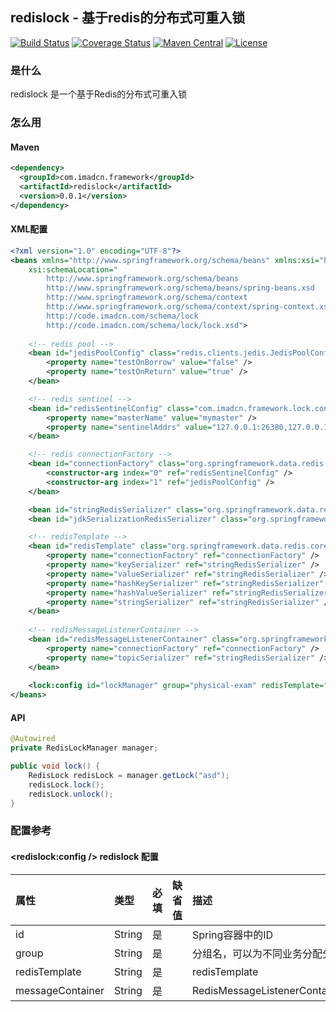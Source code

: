 ## redislock - 基于redis的分布式可重入锁

[![Build Status](https://travis-ci.org/imadcn/redislock.svg?branch=master)](https://travis-ci.org/imadcn/redislock)
[![Coverage Status](https://coveralls.io/repos/github/imadcn/redislock/badge.svg?branch=master)](https://coveralls.io/github/imadcn/redislock?branch=master)
[![Maven Central](https://maven-badges.herokuapp.com/maven-central/com.imadcn.framework/redislock/badge.svg)](https://maven-badges.herokuapp.com/maven-central/com.imadcn.framework/redislock)
[![License](https://img.shields.io/badge/license-Apache%202-4EB1BA.svg)](https://www.apache.org/licenses/LICENSE-2.0.html)

### 是什么
redislock 是一个基于Redis的分布式可重入锁

### 怎么用
#### Maven

```xml
<dependency>
  <groupId>com.imadcn.framework</groupId>
  <artifactId>redislock</artifactId>
  <version>0.0.1</version>
</dependency>
```

#### XML配置 

```xml
<?xml version="1.0" encoding="UTF-8"?>
<beans xmlns="http://www.springframework.org/schema/beans" xmlns:xsi="http://www.w3.org/2001/XMLSchema-instance" xmlns:context="http://www.springframework.org/schema/context" xmlns:p="http://www.springframework.org/schema/p" xmlns:lock="http://code.imadcn.com/schema/lock"
	xsi:schemaLocation="
		http://www.springframework.org/schema/beans 
		http://www.springframework.org/schema/beans/spring-beans.xsd
		http://www.springframework.org/schema/context 
		http://www.springframework.org/schema/context/spring-context.xsd
		http://code.imadcn.com/schema/lock
		http://code.imadcn.com/schema/lock/lock.xsd">
		
	<!-- redis pool -->
	<bean id="jedisPoolConfig" class="redis.clients.jedis.JedisPoolConfig">
		<property name="testOnBorrow" value="false" />
		<property name="testOnReturn" value="true" />
	</bean>

	<!-- redis sentinel -->
	<bean id="redisSentinelConfig" class="com.imadcn.framework.lock.config.RedisSentinelConfig">
		<property name="masterName" value="mymaster" />
		<property name="sentinelAddrs" value="127.0.0.1:26380,127.0.0.1:26381,127.0.0.1:26382" />
	</bean>

	<!-- redis connectionFactory -->
	<bean id="connectionFactory" class="org.springframework.data.redis.connection.jedis.JedisConnectionFactory" destroy-method="destroy">
		<constructor-arg index="0" ref="redisSentinelConfig" />
		<constructor-arg index="1" ref="jedisPoolConfig" />
	</bean>

	<bean id="stringRedisSerializer" class="org.springframework.data.redis.serializer.StringRedisSerializer" />
	<bean id="jdkSerializationRedisSerializer" class="org.springframework.data.redis.serializer.JdkSerializationRedisSerializer" />

	<!-- redisTemplate -->
	<bean id="redisTemplate" class="org.springframework.data.redis.core.RedisTemplate">
		<property name="connectionFactory" ref="connectionFactory" />
		<property name="keySerializer" ref="stringRedisSerializer" />
		<property name="valueSerializer" ref="stringRedisSerializer" />
		<property name="hashKeySerializer" ref="stringRedisSerializer" />
		<property name="hashValueSerializer" ref="stringRedisSerializer" />
		<property name="stringSerializer" ref="stringRedisSerializer" />
	</bean>
	
	<!-- redisMessageListenerContainer -->
	<bean id="redisMessageListenerContainer" class="org.springframework.data.redis.listener.RedisMessageListenerContainer">
		<property name="connectionFactory" ref="connectionFactory" />
		<property name="topicSerializer" ref="stringRedisSerializer" />
	</bean>
	
	<lock:config id="lockManager" group="physical-exam" redisTemplate="redisTemplate" messageContainer="redisMessageListenerContainer"/>
</beans>

```

#### API

```java
@Autowired
private RedisLockManager manager;

public void lock() {
	RedisLock redisLock = manager.getLock("asd");
	redisLock.lock();
	redisLock.unlock();
} 

```

### 配置参考
#### <redislock:config /> redislock 配置

|属性|类型|必填|缺省值|描述|
|:------|:------|:------|:------|:------|
|id|String|是| |Spring容器中的ID|
|group|String|是| |分组名，可以为不同业务分配分组|
|redisTemplate|String|是| |redisTemplate|
|messageContainer|String|是| |RedisMessageListenerContainer|

